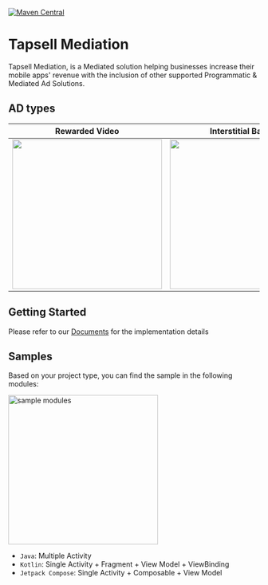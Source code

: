 [![Maven Central](https://img.shields.io/maven-central/v/ir.tapsell.mediation/tapsell)](https://search.maven.org/artifact/ir.tapsell.mediation/tapsell)

# Tapsell Mediation

Tapsell Mediation, is a Mediated solution helping businesses increase their mobile apps' revenue with the inclusion of other supported Programmatic & Mediated Ad Solutions.

## AD types

| Rewarded Video             | Interstitial Banner    | Native Banner | Standard Banner|
| ----------------- | -------------- | -----------   | -----------     |
| <img width="300" src="https://github.com/tapsellorg/TapsellSample/assets/38072572/728fa523-5822-44d2-93db-e7184e256fa4" />    | <img width="300" src="https://github.com/tapsellorg/TapsellSample/assets/38072572/181fe3e9-9ffd-4c3c-b1c1-3b5dbecf399d" />   | <img width="300" src="https://github.com/tapsellorg/TapsellSample/assets/38072572/1025cfca-f8f6-4528-819d-1d23109363e3" /> | <img width="300" src="https://github.com/tapsellorg/TapsellSample/assets/38072572/84249840-4103-446d-821f-a7c5481b4f00" /> |

## Getting Started

Please refer to our [Documents](https://docs.tapsell.ir/mediation/android) for the implementation details

## Samples

Based on your project type, you can find the sample in the following modules:

<img width="300" src="https://github.com/tapsellorg/Tapsell-AndroidSample/assets/38072572/7a00170a-6f36-4d5d-932a-65867739f597"  alt="sample modules"/>

- `Java`: Multiple Activity
- `Kotlin`: Single Activity + Fragment + View Model + ViewBinding
- `Jetpack Compose`: Single Activity + Composable + View Model